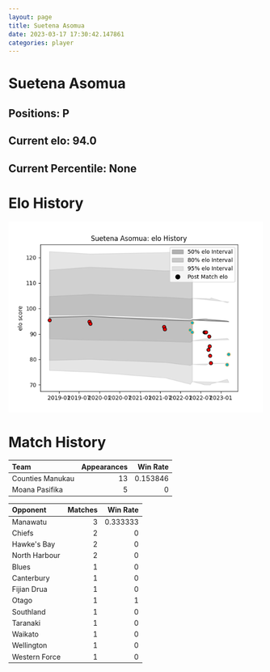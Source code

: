 ```yaml
---  
layout: page  
title: Suetena Asomua  
date: 2023-03-17 17:30:42.147861  
categories: player  
---
```

# Suetena Asomua

## Positions: P

## Current elo: 94.0

## Current Percentile: None

# Elo History


![elo history](history_SuetenaAsomua.png)
# Match History


| Team             |   Appearances |   Win Rate |
|:-----------------|--------------:|-----------:|
| Counties Manukau |            13 |   0.153846 |
| Moana Pasifika   |             5 |   0        |

| Opponent      |   Matches |   Win Rate |
|:--------------|----------:|-----------:|
| Manawatu      |         3 |   0.333333 |
| Chiefs        |         2 |   0        |
| Hawke's Bay   |         2 |   0        |
| North Harbour |         2 |   0        |
| Blues         |         1 |   0        |
| Canterbury    |         1 |   0        |
| Fijian Drua   |         1 |   0        |
| Otago         |         1 |   1        |
| Southland     |         1 |   0        |
| Taranaki      |         1 |   0        |
| Waikato       |         1 |   0        |
| Wellington    |         1 |   0        |
| Western Force |         1 |   0        |